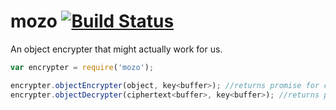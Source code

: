 mozo [![Build Status](https://travis-ci.org/AppGeo/mozo.svg)](https://travis-ci.org/AppGeo/mozo)
================

An object encrypter that might actually work for us.


```js
var encrypter = require('mozo');

encrypter.objectEncrypter(object, key<buffer>); //returns promise for ciphertext buffer
encrypter.objectDecrypter(ciphertext<buffer>, key<buffer>); //returns promise for object
```
